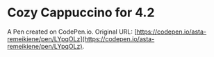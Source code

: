 # Cozy Cappuccino for 4.2

A Pen created on CodePen.io. Original URL: [https://codepen.io/asta-remeikiene/pen/LYpqOLz](https://codepen.io/asta-remeikiene/pen/LYpqOLz).


